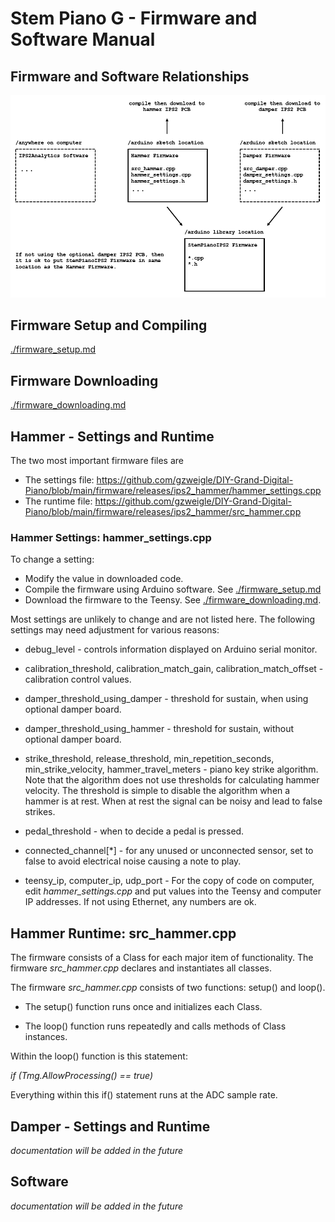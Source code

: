 # Stem Piano G - Firmware and Software Manual

## Firmware and Software Relationships

![](./diagrams/firmware_and_software_overview.png)

## Firmware Setup and Compiling

[./firmware_setup.md](./firmware_setup.md)

## Firmware Downloading

[./firmware_downloading.md](./firmware_downloading.md)

## Hammer - Settings and Runtime

The two most important firmware files are
* The settings file: https://github.com/gzweigle/DIY-Grand-Digital-Piano/blob/main/firmware/releases/ips2_hammer/hammer_settings.cpp
* The runtime file: https://github.com/gzweigle/DIY-Grand-Digital-Piano/blob/main/firmware/releases/ips2_hammer/src_hammer.cpp

### Hammer Settings: hammer_settings.cpp

To change a setting:
* Modify the value in downloaded code.
* Compile the firmware using Arduino software. See [./firmware_setup.md](./firmware_setup.md)
* Download the firmware to the Teensy. See [./firmware_downloading.md](./firmware_downloading.md).

Most settings are unlikely to change and are not listed here. The following settings may need adjustment for various reasons:

* debug_level - controls information displayed on Arduino serial monitor.

* calibration_threshold, calibration_match_gain, calibration_match_offset - calibration control values.

* damper_threshold_using_damper - threshold for sustain, when using optional damper board.

* damper_threshold_using_hammer - threshold for sustain, without optional damper board.

* strike_threshold, release_threshold, min_repetition_seconds, min_strike_velocity, hammer_travel_meters - piano key strike algorithm. Note that the algorithm does not use thresholds for calculating hammer velocity. The threshold is simple to disable the algorithm when a hammer is at rest. When at rest the signal can be noisy and lead to false strikes.

* pedal_threshold - when to decide a pedal is pressed.

* connected_channel[*] - for any unused or unconnected sensor, set to false to avoid electrical noise causing a note to play.

* teensy_ip, computer_ip, udp_port - For the copy of code on computer, edit *hammer_settings.cpp* and put values into the Teensy and computer IP addresses. If not using Ethernet, any numbers are ok.

## Hammer Runtime: src_hammer.cpp

The firmware consists of a Class for each major item of functionality. The firmware *src_hammer.cpp* declares and instantiates all classes.

The firmware *src_hammer.cpp* consists of two functions: setup() and loop().

* The setup() function runs once and initializes each Class.

* The loop() function runs repeatedly and calls methods of Class instances.

Within the loop() function is this statement:

*if (Tmg.AllowProcessing() == true)*

Everything within this if() statement runs at the ADC sample rate.

## Damper - Settings and Runtime

*documentation will be added in the future*

## Software

*documentation will be added in the future*